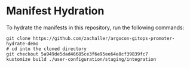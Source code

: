 # Manifest Hydration

To hydrate the manifests in this repository, run the following commands:

```shell
git clone https://github.com/zachaller/argocon-gitops-promoter-hydrate-demo
# cd into the cloned directory
git checkout 5a949de5dad46685ce3f6e95ee64e8cf39839fc7
kustomize build ./user-configuration/staging/integration
```
